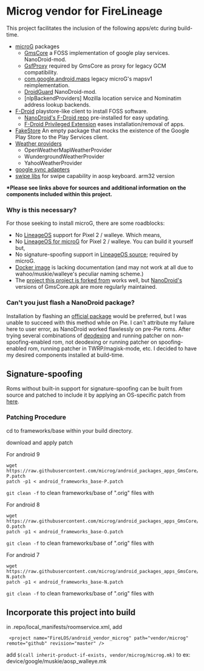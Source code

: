 # Microg vendor for FireLineage 

This project facilitates the inclusion of the following apps/etc during build-time.
 * [microG](https://microg.org) packages
   * [GmsCore](https://github.com/Nanolx/android_packages_apps_GmsCore) a FOSS implementation of google play services. NanoDroid-mod.
   * [GsfProxy](https://microg.org/download.html) required by GmsCore as proxy for legacy GCM compatibility.
   * [com.google.android.maps](https://github.com/microg/android_frameworks_mapsv1) legacy microG's mapsv1 reimplementation.
   * [DroidGuard](https://github.com/ThibG/android_packages_apps_RemoteDroidGuard/tree/aarch64) NanoDroid-mod.
   * [nlpBackendProviders] Mozilla location service and Nominatim address lookup backends.
 * [F-Droid](https://f-droid.org) playstore-like client to install FOSS software.
   * [NanoDroid's F-Droid repo](https://nanolx.org/fdroid/repo/) pre-installed for easy updating.
   * [F-Droid Privileged Extension](https://gitlab.com/fdroid/privileged-extension/) eases installation/removal of apps.
 * [FakeStore](https://github.com/microg/android_packages_apps_FakeStore) An empty package that mocks the existence of the Google Play Store to the Play Services client.
 * [Weather providers](https://download.lineageos.org/extras)
   * OpenWeatherMapWeatherProvider
   * WundergroundWeatherProvider
   * YahooWeatherProvider
 * [google sync adapters](https://gitlab.com/Nanolx/NanoDroid)
 * [swipe libs](http://opengapps.org/) for swipe capability in aosp keyboard. arm32 version 
 
__*Please see links above for sources and additional information on the components included within this project.__

### Why is this necessary?
  For those seeking to install  microG, there are some roadblocks:
* No [LineageOS](https://download.lineageos.org) support for Pixel 2 / walleye. Which means,
* No [LineageOS for microG](https://lineage.microg.org) for Pixel 2 / walleye.
You can build it yourself but,
* No signature-spoofing support in [LineageOS source](https://github.com/LineageOS); required by microG.
* [Docker image](https://github.com/lineageos4microg/docker-lineage-cicd) is lacking documentation (and may not work at all due to wahoo/muskie/walleye's peculiar naming scheme.)
* The [project this project is forked from](https://github.com/lineageos4microg/android_prebuilts_prebuiltapks) works well, but [NanoDroid's](https://gitlab.com/Nanolx/NanoDroid) versions of GmsCore.apk are more regularly maintained.

### Can't you just flash a NanoDroid package?
  Installation by flashing an [official package](https://downloads.nanolx.org/NanoDroid/Stable/) would be preferred, but I was unable to succeed with this method while on Pie. I can't attribute my failure here to user error, as NanoDroid worked flawlessly on pre-Pie roms. After trying several combinations of [deodexing](https://gitlab.com/Nanolx/NanoDroid/blob/master/doc/DeodexServices.md) and running patcher on non-spoofing-enabled rom, not deodexing or running patcher on spoofing-enabled rom, running patcher in TWRP/magisk-mode, etc. I decided to have my desired components installed at build-time.

## Signature-spoofing 
  Roms without built-in support for signature-spoofing can be built from source and patched to include it by applying an OS-specific patch from [here](https://github.com/microg/android_packages_apps_GmsCore/tree/master/patches).

### Patching Procedure
  cd to frameworks/base within your build directory.

  download and apply patch
  
  For android 9
```
wget https://raw.githubusercontent.com/microg/android_packages_apps_GmsCore/master/patches/android_frameworks_base-P.patch
patch -p1 < android_frameworks_base-P.patch
```

`git clean -f` to clean frameworks/base of ".orig" files with 

For android 8
```
wget https://raw.githubusercontent.com/microg/android_packages_apps_GmsCore/master/patches/android_frameworks_base-O.patch
patch -p1 < android_frameworks_base-O.patch
```

`git clean -f` to clean frameworks/base of ".orig" files with 

For android 7
```
wget https://raw.githubusercontent.com/microg/android_packages_apps_GmsCore/master/patches/android_frameworks_base-N.patch
patch -p1 < android_frameworks_base-N.patch
```

`git clean -f` to clean frameworks/base of ".orig" files with 



## Incorporate this project into build
in .repo/local_manifests/roomservice.xml, add
 ```
  <project name="FireLOS/android_vendor_microg" path="vendor/microg" remote="github" revision="master" />
 ```

add `$(call inherit-product-if-exists, vendor/microg/microg.mk)` to  ex: device/google/muskie/aosp_walleye.mk
